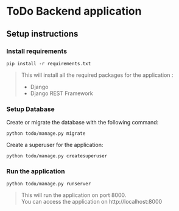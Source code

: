 # ToDo Backend application

## Setup instructions


### Install requirements
```
pip install -r requirements.txt
```
> This will install all the required packages for the application :
> - Django
> - Django REST Framework


### Setup Database

Create or migrate the database with the following command:
```
python todo/manage.py migrate
```

Create a superuser for the application:
```
python todo/manage.py createsuperuser
```


### Run the application
```
python todo/manage.py runserver
```
> This will run the application on port 8000.  
> You can access the application on http://localhost:8000